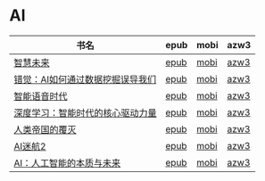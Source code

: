 # AI

| 书名 | epub | mobi | azw3 |
| --- | --- | --- | --- |
| [智慧未来](http://ct.dalanmei.com/f/31084289-570242553-cc653c) | [epub](http://ct.dalanmei.com/f/31084289-570242553-cc653c) | [mobi](http://ct.dalanmei.com/f/31084289-569464240-180f8b) | [azw3](http://ct.dalanmei.com/f/31084289-571420114-f8d2a4) |
| [错觉：AI如何通过数据挖掘误导我们](http://ct.dalanmei.com/f/31084289-572087614-bc4300) | [epub](http://ct.dalanmei.com/f/31084289-572087614-bc4300) | [mobi](http://ct.dalanmei.com/f/31084289-571728669-376fba) | [azw3](http://ct.dalanmei.com/f/31084289-572112682-797127) |
| [智能语音时代](http://ct.dalanmei.com/f/31084289-572115933-f1174a) | [epub](http://ct.dalanmei.com/f/31084289-572115933-f1174a) | [mobi](http://ct.dalanmei.com/f/31084289-571697647-89f9ca) | [azw3](http://ct.dalanmei.com/f/31084289-572149349-dff4d4) |
| [深度学习：智能时代的核心驱动力量](http://ct.dalanmei.com/f/31084289-572120877-ac2ab5) | [epub](http://ct.dalanmei.com/f/31084289-572120877-ac2ab5) | [mobi](http://ct.dalanmei.com/f/31084289-571597086-dbb243) | [azw3](http://ct.dalanmei.com/f/31084289-571977079-f9169d) |
| [人类帝国的覆灭](http://ct.dalanmei.com/f/31084289-572124316-a065f6) | [epub](http://ct.dalanmei.com/f/31084289-572124316-a065f6) | [mobi](http://ct.dalanmei.com/f/31084289-571594630-412564) | [azw3](http://ct.dalanmei.com/f/31084289-571982568-e6d9bd) |
| [AI迷航2](http://ct.dalanmei.com/f/31084289-571819611-820f5d) | [epub](http://ct.dalanmei.com/f/31084289-571819611-820f5d) | [mobi](http://ct.dalanmei.com/f/31084289-571548439-52ce0a) | [azw3](http://ct.dalanmei.com/f/31084289-572058455-c257f1) |
| [AI：人工智能的本质与未来](http://ct.dalanmei.com/f/31084289-571780691-d0eac2) | [epub](http://ct.dalanmei.com/f/31084289-571780691-d0eac2) | [mobi](http://ct.dalanmei.com/f/31084289-571525743-0ef305) | [azw3](http://ct.dalanmei.com/f/31084289-571880528-d9890e) |
